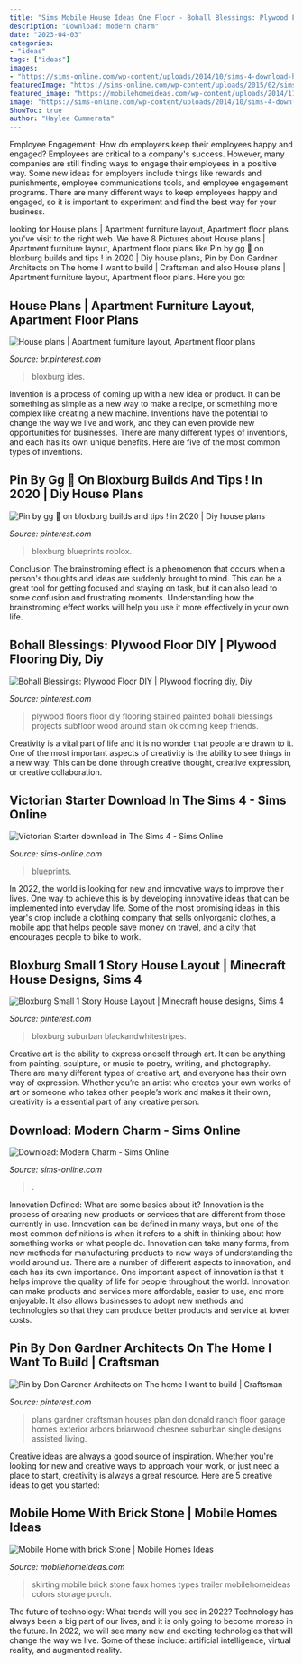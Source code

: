 ```yaml
---
title: "Sims Mobile House Ideas One Floor - Bohall Blessings: Plywood Floor Diy"
description: "Download: modern charm"
date: "2023-04-03"
categories:
- "ideas"
tags: ["ideas"]
images:
- "https://sims-online.com/wp-content/uploads/2014/10/sims-4-download-house-modern-charm-bedroom2.jpg"
featuredImage: "https://sims-online.com/wp-content/uploads/2015/02/sims-4-download-victorian-starter-floorplan.jpg"
featured_image: "https://mobilehomeideas.com/wp-content/uploads/2014/11/Mobile-Home-with-brick-Stone.jpg"
image: "https://sims-online.com/wp-content/uploads/2014/10/sims-4-download-house-modern-charm-bedroom2.jpg"
ShowToc: true
author: "Haylee Cummerata"
---
```



Employee Engagement: How do employers keep their employees happy and engaged?
Employees are critical to a company's success. However, many companies are still finding ways to engage their employees in a positive way. Some new ideas for employers include things like rewards and punishments, employee communications tools, and employee engagement programs. There are many different ways to keep employees happy and engaged, so it is important to experiment and find the best way for your business.

	

		
looking for House plans | Apartment furniture layout, Apartment floor plans you've visit to the right web. We have 8 Pictures about House plans | Apartment furniture layout, Apartment floor plans like Pin by gg 🧁 on bloxburg builds and tips ! in 2020 | Diy house plans, Pin by Don Gardner Architects on The home I want to build | Craftsman and also House plans | Apartment furniture layout, Apartment floor plans. Here you go:
		
    
## House Plans | Apartment Furniture Layout, Apartment Floor Plans

<img loading=lazy src="https://i.pinimg.com/736x/cd/e8/80/cde880eab541953c14a5aa8a495d8442.jpg" onerror="this.onerror=null;this.src='https://tse2.mm.bing.net/th?id=OIP.NW8LZQahftz5uKzgr2MG4QHaGA&amp;pid=15.1';" alt="House plans | Apartment furniture layout, Apartment floor plans">

_Source: br.pinterest.com_

>bloxburg ides. 

	

Invention is a process of coming up with a new idea or product. It can be something as simple as a new way to make a recipe, or something more complex like creating a new machine. Inventions have the potential to change the way we live and work, and they can even provide new opportunities for businesses. There are many different types of inventions, and each has its own unique benefits. Here are five of the most common types of inventions.

    
## Pin By Gg 🧁 On Bloxburg Builds And Tips ! In 2020 | Diy House Plans

<img loading=lazy src="https://i.pinimg.com/736x/eb/1b/90/eb1b909c6ca6f94ff97380ca9fe3b257.jpg" onerror="this.onerror=null;this.src='https://tse1.mm.bing.net/th?id=OIP.krTlq6cFoGrNHgq3_sYKugHaHU&amp;pid=15.1';" alt="Pin by gg 🧁 on bloxburg builds and tips ! in 2020 | Diy house plans">

_Source: pinterest.com_

>bloxburg blueprints roblox. 

	

Conclusion
The brainstroming effect is a phenomenon that occurs when a person's thoughts and ideas are suddenly brought to mind. This can be a great tool for getting focused and staying on task, but it can also lead to some confusion and frustrating moments. Understanding how the brainstroming effect works will help you use it more effectively in your own life.

    
## Bohall Blessings: Plywood Floor DIY | Plywood Flooring Diy, Diy

<img loading=lazy src="https://i.pinimg.com/736x/fd/d7/29/fdd729a9d0c07c1e4912abd65fa7fee6.jpg" onerror="this.onerror=null;this.src='https://tse4.mm.bing.net/th?id=OIP.0HOdReM8E7-DxR_cYcl4UAHaJ6&amp;pid=15.1';" alt="Bohall Blessings: Plywood Floor DIY | Plywood flooring diy, Diy">

_Source: pinterest.com_

>plywood floors floor diy flooring stained painted bohall blessings projects subfloor wood around stain ok coming keep friends. 

	

Creativity is a vital part of life and it is no wonder that people are drawn to it. One of the most important aspects of creativity is the ability to see things in a new way. This can be done through creative thought, creative expression, or creative collaboration.

    
## Victorian Starter Download In The Sims 4 - Sims Online

<img loading=lazy src="https://sims-online.com/wp-content/uploads/2015/02/sims-4-download-victorian-starter-floorplan.jpg" onerror="this.onerror=null;this.src='https://tse4.mm.bing.net/th?id=OIP.t3oyXOl1xWzf5eQ9WSVq2AHaEE&amp;pid=15.1';" alt="Victorian Starter download in The Sims 4 - Sims Online">

_Source: sims-online.com_

>blueprints. 

	

In 2022, the world is looking for new and innovative ways to improve their lives. One way to achieve this is by developing innovative ideas that can be implemented into everyday life. Some of the most promising ideas in this year's crop include a clothing company that sells onlyorganic clothes, a mobile app that helps people save money on travel, and a city that encourages people to bike to work.

    
## Bloxburg Small 1 Story House Layout | Minecraft House Designs, Sims 4

<img loading=lazy src="https://i.pinimg.com/736x/af/7a/b7/af7ab7e35acea5e832ccd5f8cf7b78e5.jpg" onerror="this.onerror=null;this.src='https://tse3.mm.bing.net/th?id=OIP.LqANz0xDEBIgXt40nXfQuQHaEg&amp;pid=15.1';" alt="Bloxburg Small 1 Story House Layout | Minecraft house designs, Sims 4">

_Source: pinterest.com_

>bloxburg suburban blackandwhitestripes. 

	

Creative art is the ability to express oneself through art. It can be anything from painting, sculpture, or music to poetry, writing, and photography. There are many different types of creative art, and everyone has their own way of expression. Whether you’re an artist who creates your own works of art or someone who takes other people’s work and makes it their own, creativity is a essential part of any creative person.

    
## Download: Modern Charm - Sims Online

<img loading=lazy src="https://sims-online.com/wp-content/uploads/2014/10/sims-4-download-house-modern-charm-bedroom2.jpg" onerror="this.onerror=null;this.src='https://tse4.mm.bing.net/th?id=OIP.Q_YWSESEF0XWtUU6-dCgZwHaEw&amp;pid=15.1';" alt="Download: Modern Charm - Sims Online">

_Source: sims-online.com_

>. 

	

Innovation Defined: What are some basics about it?
Innovation is the process of creating new products or services that are different from those currently in use. Innovation can be defined in many ways, but one of the most common definitions is when it refers to a shift in thinking about how something works or what people do. Innovation can take many forms, from new methods for manufacturing products to new ways of understanding the world around us. There are a number of different aspects to innovation, and each has its own importance.
One important aspect of innovation is that it helps improve the quality of life for people throughout the world. Innovation can make products and services more affordable, easier to use, and more enjoyable. It also allows businesses to adopt new methods and technologies so that they can produce better products and service at lower costs.

    
## Pin By Don Gardner Architects On The Home I Want To Build | Craftsman

<img loading=lazy src="https://i.pinimg.com/736x/11/f0/79/11f079c03af31321fd5029f72a4586b1--exterior-houses-house-exteriors.jpg" onerror="this.onerror=null;this.src='https://tse2.mm.bing.net/th?id=OIP.DtiekjCNhJz7mIlvSYfdIwHaFs&amp;pid=15.1';" alt="Pin by Don Gardner Architects on The home I want to build | Craftsman">

_Source: pinterest.com_

>plans gardner craftsman houses plan don donald ranch floor garage homes exterior arbors briarwood chesnee suburban single designs assisted living. 

	

Creative ideas are always a good source of inspiration. Whether you're looking for new and creative ways to approach your work, or just need a place to start, creativity is always a great resource. Here are 5 creative ideas to get you started: 

    
## Mobile Home With Brick Stone | Mobile Homes Ideas

<img loading=lazy src="https://mobilehomeideas.com/wp-content/uploads/2014/11/Mobile-Home-with-brick-Stone.jpg" onerror="this.onerror=null;this.src='https://tse4.mm.bing.net/th?id=OIP.hiV11ocTa6cijBzty49lEAHaFJ&amp;pid=15.1';" alt="Mobile Home with brick Stone | Mobile Homes Ideas">

_Source: mobilehomeideas.com_

>skirting mobile brick stone faux homes types trailer mobilehomeideas colors storage porch. 

	

The future of technology: What trends will you see in 2022?
Technology has always been a big part of our lives, and it is only going to become moreso in the future. In 2022, we will see many new and exciting technologies that will change the way we live. Some of these include: artificial intelligence, virtual reality, and augmented reality.

